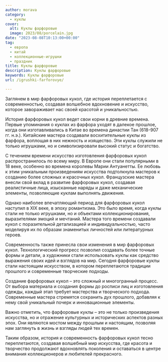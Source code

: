 ```yaml
---
author: morava
category:
  - куклы
cover:
  alt: Куклы фарфоровые
  image: 2023/08/porcelain.jpg
date: "2023-08-08T10:13:00+00:00"
tag:
  - европа
  - китай
  - коллекционные-игрушки
  - праздник
title: Куклы фарфоровые
description: Куклы фарфоровые
keywords: Куклы фарфоровые
url: /igrushki-farforovye/

---
```

Заглянем в мир фарфоровых кукол, где история переплетается с современностью, создавая волшебное вдохновение и искусство, которое завораживает нас своей красотой и уникальностью.

История фарфоровых кукол ведет свои корни в древние времена. Первые упоминания о куклах из фарфора уходят в далекое прошлое, когда они изготавливались в Китае во времена династии Тан (618-907 гг. н.э.). Китайские мастера создавали восхитительные куклы из фарфора, воплощая в них нежность и изящество. Эти куклы служили не только игрушками, но и символизировали высокий статус и богатство.

С течением времени искусство изготовления фарфоровых кукол распространилось по всему миру. В Европе они стали популярными в 18 веке, особенно во времена королевы Марии Антуанетты. Ее любовь к этим уникальным произведениям искусства подтолкнула мастеров к созданию более сложных и красочных кукол. Французские мастера внесли свой вклад в развитие фарфоровых кукол, создавая реалистичные лица, изысканные наряды и даже механические элементы, позволяющие куклам выполнять движения.

Однако наиболее впечатляющий период для фарфоровых кукол наступил в XIX веке, в эпоху романтизма. Это было время, когда куклы стали не только игрушками, но и объектами коллекционирования, выразителями эмоций и мечтаний. Мастера того времени создавали кукол с поразительной детализацией и индивидуальностью, часто моделируя их по образам знаменитых личностей или литературных героев.

Современность также принесла свои изменения в мир фарфоровых кукол. Технологический прогресс позволил создавать более точные формы и детали, а художники стали использовать куклы как средство выражения своих идей и взглядов на мир. Сегодня фарфоровые куклы стали настоящим искусством, в котором переплетаются традиции прошлого и современные творческие подходы.

Создание фарфоровых кукол – это сложный и многогранный процесс. От выбора материала и создания формы до росписи лиц и изготовления одежды, каждый этап требует мастерства и творческого подхода. Современные мастера стремятся сохранить дух прошлого, добавляя к нему свой уникальный почерк и инновационные элементы.

Важно отметить, что фарфоровые куклы – это не только произведения искусства, но и отражение культурных и исторических аспектов разных эпох. Они являются мостом между прошлым и настоящим, позволяя нам заглянуть в жизнь и взгляды людей тех времен.

Таким образом, история и современность фарфоровых кукол тесно переплетаются, создавая волшебный мир искусства, где красота и творчество продолжают вдохновлять поколения и оставаться в центре внимания коллекционеров и любителей прекрасного.
